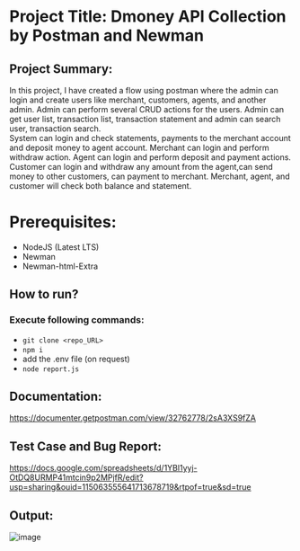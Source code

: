 # Project Title: Dmoney API Collection by Postman and Newman
 ## Project Summary:                                                                                                                              
 In this project, I have created a flow using postman where the admin can login and create users like merchant, customers, agents, and another admin. Admin can perform several CRUD actions for the users. Admin can get user list, transaction list, transaction statement and admin can search user, transaction search.                                                                                                                                 
 System can login and check statements, payments to the merchant account and deposit money to agent account.
 Merchant can login and perform withdraw action.
 Agent can login and perform deposit and payment actions.
 Customer can login and withdraw any amount from the agent,can send money to other customers, can payment to merchant. Merchant, agent, and 
 customer will check both balance and statement.

# Prerequisites:
- NodeJS (Latest LTS)
- Newman
- Newman-html-Extra

 ## How to run?
 ### Execute following commands:
  - ``` git clone <repo_URL> ```
  - ``` npm i ```
  - add the .env file (on request)
  - ``` node report.js ```

 ## Documentation:
 https://documenter.getpostman.com/view/32762778/2sA3XS9fZA

 ## Test Case and Bug Report:
 https://docs.google.com/spreadsheets/d/1YBl1yyj-OtDQ8URMP41mtcin9p2MPjfR/edit?usp=sharing&ouid=115063555641713678719&rtpof=true&sd=true

 ## Output:
 ![image](https://github.com/AfsanaST/Dmoney-collection/assets/145669139/1a46a011-d3e1-4746-bd8e-e847c2d9a24f)

    
